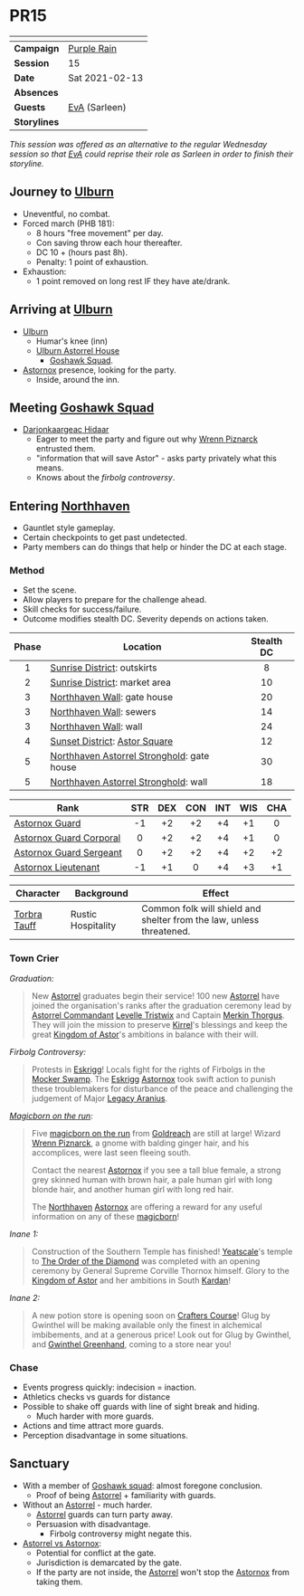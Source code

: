 # PR15

| []() | |
| --- | --- |
| **Campaign** | [Purple Rain](../purple-rain.md) |
| **Session** | 15 |
| **Date** | Sat 2021-02-13 |
| **Absences** | |
| **Guests** | [EvA](../../../players/eva.md) (Sarleen) |
| **Storylines** | |

*This session was offered as an alternative to the regular Wednesday session so that [EvA](../../../players/eva.md) could reprise their role as Sarleen in order to finish their storyline.*

## Journey to [Ulburn](../../../astarus/places/villages/ulburn.md)

- Uneventful, no combat.
- Forced march (PHB 181):
  - 8 hours "free movement" per day.
  - Con saving throw each hour thereafter.
  - DC 10 + (hours past 8h).
  - Penalty: 1 point of exhaustion.
- Exhaustion:
  - 1 point removed on long rest IF they have ate/drank.

## Arriving at [Ulburn](../../../astarus/places/villages/ulburn.md)

- [Ulburn](../../../astarus/places/villages/ulburn.md)
  - Humar's knee (inn)
  - [Ulburn Astorrel House](../../../astarus/places/buildings/goshawk-squad-house.md)
    - [Goshawk Squad](../../../astarus/civilisations/kingdom-of-astor/organisations/astorrel/squads/goshawk.md).
- [Astornox](../../../astarus/civilisations/kingdom-of-astor/organisations/astornox/astornox.md) presence, looking for the party.
  - Inside, around the inn.

## Meeting [Goshawk Squad](../../../astarus/civilisations/kingdom-of-astor/organisations/astorrel/squads/goshawk.md)

- [Darjonkaargeac Hidaar](../../../astarus/people/darjonkaargeac-hidaar.md)
  - Eager to meet the party and figure out why [Wrenn Piznarck](../../../astarus/people/wrenn-piznarck.md) entrusted them.
  - "information that will save Astor" - asks party privately what this means.
  - Knows about the *firbolg controversy*.

## Entering [Northhaven](../../../astarus/places/cities/northhaven.md)

- Gauntlet style gameplay.
- Certain checkpoints to get past undetected.
- Party members can do things that help or hinder the DC at each stage.

### Method

- Set the scene.
- Allow players to prepare for the challenge ahead.
- Skill checks for success/failure.
- Outcome modifies stealth DC. Severity depends on actions taken.

| Phase | Location | Stealth DC |
|:---:| --- |:---:|
| 1 | [Sunrise District](../../../astarus/places/districts/sunrise-district.md): outskirts | 8 |
| 2 | [Sunrise District](../../../astarus/places/districts/sunrise-district.md): market area | 10 |
| 3 | [Northhaven Wall](../../../astarus/places/structures/northhaven-wall.md): gate house | 20 |
| 3 | [Northhaven Wall](../../../astarus/places/structures/northhaven-wall.md): sewers | 14 |
| 3 | [Northhaven Wall](../../../astarus/places/structures/northhaven-wall.md): wall | 24 |
| 4 | [Sunset District](../../../astarus/places/districts/sunset-district.md): [Astor Square](../../../astarus/places/structures/astor-square.md) | 12 |
| 5 | [Northhaven Astorrel Stronghold](../../../astarus/places/strongholds/northhaven-astorrel-stronghold.md): gate house | 30 |
| 5 | [Northhaven Astorrel Stronghold](../../../astarus/places/strongholds/northhaven-astorrel-stronghold.md): wall | 18 |

| Rank | STR | DEX | CON | INT | WIS | CHA |
| --- |:---:|:---:|:---:|:---:|:---:|:---:|
| [Astornox Guard](../../../astarus/civilisations/kingdom-of-astor/organisations/astornox/ranks/1-guard.md) | -1 | +2 | +2 | +4 | +1 | 0 |
| [Astornox Guard Corporal](../../../astarus/civilisations/kingdom-of-astor/organisations/astornox/ranks/2-guard-corporal.md) | 0 | +2 | +2 | +4 | +1 | 0 |
| [Astornox Guard Sergeant](../../../astarus/civilisations/kingdom-of-astor/organisations/astornox/ranks/3-guard-sergeant.md) | 0 | +2 | +2 | +4 | +2 | +2 |
| [Astornox Lieutenant](../../../astarus/civilisations/kingdom-of-astor/organisations/astornox/ranks/4-lieutenant.md) | -1 | +1 | 0 | +4 | +3 | +1 |

| Character | Background | Effect |
| --- | --- | --- |
| [Torbra Tauff](../../../astarus/people/torbra-tauff.md) | Rustic Hospitality | Common folk will shield and shelter from the law, unless threatened. |

### Town Crier

*Graduation:*

> New [Astorrel](../../../astarus/civilisations/kingdom-of-astor/organisations/astorrel/astorrel.md) graduates begin their service! 100 new [Astorrel](../../../astarus/civilisations/kingdom-of-astor/organisations/astorrel/astorrel.md) have joined the organisation's ranks after the graduation ceremony lead by [Astorrel Commandant](../../../astarus/civilisations/kingdom-of-astor/organisations/astorrel/ranks/8-commandant.md) [Levelle Tristwix](../../../astarus/people/levelle-tristwix.md) and Captain [Merkin Thorgus](../../../astarus/people/merkin-thorgus.md). They will join the mission to preserve [Kirrel](../../../astarus/gods/gods/kirrel.md)'s blessings and keep the great [Kingdom of Astor](../../../astarus/civilisations/kingdom-of-astor/README.md)'s ambitions in balance with their will.

*Firbolg Controversy:*

> Protests in [Eskrigg](../../../astarus/places/cities/eskrigg.md)! Locals fight for the rights of Firbolgs in the [Mocker Swamp](../../../astarus/places/forests/mocker-swamp.md). The [Eskrigg](../../../astarus/places/cities/eskrigg.md) [Astornox](../../../astarus/civilisations/kingdom-of-astor/organisations/astornox/astornox.md) took swift action to punish these troublemakers for disturbance of the peace and challenging the judgement of Major [Legacy Aranius](../../../astarus/people/legacy-aranius.md).

*[Magicborn on the run](../storylines.md/magicborn-on-the-run.md):*

> Five [magicborn on the run](../storylines.md/magicborn-on-the-run.md) from [Goldreach](../../../astarus/civilisations/kingdom-of-astor/settlements/goldreach/README.md) are still at large! Wizard [Wrenn Piznarck](../../../astarus/people/wrenn-piznarck.md), a gnome with balding ginger hair, and his accomplices, were last seen fleeing south.
> 
> Contact the nearest [Astornox](../../../astarus/civilisations/kingdom-of-astor/organisations/astornox/astornox.md) if you see a tall blue female, a strong grey skinned human with brown hair, a pale human girl with long blonde hair, and another human girl with long red hair.
>
> The [Northhaven](../../../astarus/places/cities/northhaven.md) [Astornox](../../../astarus/civilisations/kingdom-of-astor/organisations/astornox/astornox.md) are offering a reward for any useful information on any of these [magicborn](../../../astarus/civilisations/kingdom-of-astor/magicborn.md)!

*Inane 1:*

> Construction of the Southern Temple has finished! [Yeatscale](../../../astarus/places/cities/yeatscale.md)'s temple to [The Order of the Diamond](../../../astarus/gods/the-order-of-the-diamond.md) was completed with an opening ceremony by General Supreme Corville Thornox himself. Glory to the [Kingdom of Astor](../../../astarus/civilisations/kingdom-of-astor/README.md) and her ambitions in South [Kardan](../../../astarus/places/continents/kardan.md)!

*Inane 2:*

> A new potion store is opening soon on [Crafters Course](../../../astarus/places/streets/crafters-course.md)! Glug by Gwinthel will be making available only the finest in alchemical imbibements, and at a generous price! Look out for Glug by Gwinthel, and [Gwinthel Greenhand](../../../astarus/people/gwinthel-greenhand.md), coming to a store near you!

### Chase

- Events progress quickly: indecision = inaction.
- Athletics checks vs guards for distance
- Possible to shake off guards with line of sight break and hiding.
  - Much harder with more guards.
- Actions and time attract more guards.
- Perception disadvantage in some situations.

## Sanctuary

- With a member of [Goshawk squad](../../../astarus/civilisations/kingdom-of-astor/organisations/astorrel/squads/goshawk.md): almost foregone conclusion.
  - Proof of being [Astorrel](../../../astarus/civilisations/kingdom-of-astor/organisations/astorrel/astorrel.md) + familiarity with guards.
- Without an [Astorrel](../../../astarus/civilisations/kingdom-of-astor/organisations/astorrel/astorrel.md) - much harder.
  - [Astorrel](../../../astarus/civilisations/kingdom-of-astor/organisations/astorrel/astorrel.md) guards can turn party away.
  - Persuasion with disadvantage.
    - Firbolg controversy might negate this.
- [Astorrel vs Astornox](../../astorrel-agents/storylines/astorrel-vs-astornox.md):
  - Potential for conflict at the gate.
  - Jurisdiction is demarcated by the gate.
  - If the party are not inside, the [Astorrel](../../../astarus/civilisations/kingdom-of-astor/organisations/astorrel/astorrel.md) won't stop the [Astornox](../../../astarus/civilisations/kingdom-of-astor/organisations/astornox/astornox.md) from taking them.
